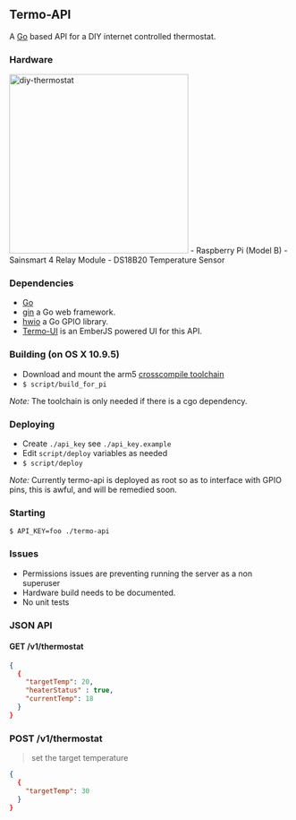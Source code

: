 Termo-API
---

A [Go](http://golang.org/) based API for a DIY internet controlled thermostat.

### Hardware
<img src="http://erikbenoist.com/thermo-final.jpg" width=320 alt="diy-thermostat">
- Raspberry Pi (Model B)
- Sainsmart 4 Relay Module
- DS18B20 Temperature Sensor

### Dependencies
* [Go](http://golang.org)
* [gin](https://github.com/gin-gonic/gin) a Go web framework.
* [hwio](https://github.com/mrmorphic/hwio) a Go GPIO library.
* [Termo-UI](https://github.com/ebenoist/termo-ui) is an EmberJS powered UI for this API.

### Building (on OS X 10.9.5)
* Download and mount the arm5 [crosscompile toolchain](http://www.jaredwolff.com/toolchains/)
* `$ script/build_for_pi`

*Note:* The toolchain is only needed if there is a cgo dependency.

### Deploying
* Create `./api_key` see `./api_key.example`
* Edit `script/deploy` variables as needed
* `$ script/deploy`

*Note:* Currently termo-api is deployed as root so as to interface with GPIO pins, this is awful, and will be remedied soon.

### Starting
`$ API_KEY=foo ./termo-api`

### Issues
* Permissions issues are preventing running the server as a non superuser
* Hardware build needs to be documented.
* No unit tests

### JSON API

#### GET /v1/thermostat
```JSON
{
  {
    "targetTemp": 20,
    "heaterStatus" : true,
    "currentTemp": 18
  }
}
```

### POST /v1/thermostat
> set the target temperature

```JSON
{
  {
    "targetTemp": 30
  }
}
```
